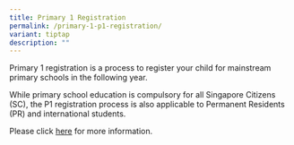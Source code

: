 ```yaml
---
title: Primary 1 Registration
permalink: /primary-1-p1-registration/
variant: tiptap
description: ""
---
```

<p>Primary 1 registration is a process to register your child for mainstream
primary schools in the following year.</p>
<p>While primary school education is compulsory for all Singapore Citizens
(SC), the P1 registration process is also applicable to Permanent Residents
(PR) and international students.</p>
<p>Please click <a href="https://www.moe.gov.sg/primary/p1-registration" rel="noopener noreferrer nofollow" target="_blank">here</a> for
more information.</p>
<p></p>
<p></p>